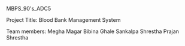 MBPS_90's_ADC5

Project Title: Blood Bank Management System

Team members:
Megha Magar
Bibina Ghale
Sankalpa Shrestha
Prajan Shrestha

 
